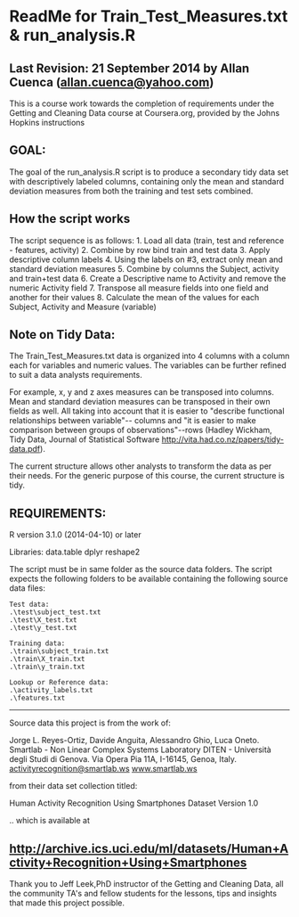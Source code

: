 ReadMe for Train_Test_Measures.txt & run_analysis.R
===================================================
Last Revision: 21 September 2014
by Allan Cuenca (allan.cuenca@yahoo.com)
---------------------------------------------------

This is a course work towards the completion of requirements under 
the Getting and Cleaning Data course at Coursera.org,
provided by the Johns Hopkins instructions 

GOAL:
-----
The goal of the run_analysis.R script is to produce a secondary tidy data set with descriptively labeled columns, containing only the mean and standard deviation measures from both the training and test sets combined.


How the script works
--------------------
The script sequence is as follows:
    1. Load all data (train, test and reference - features, activity)
    2. Combine by row bind train and test data
    3. Apply descriptive column labels
    4. Using the labels on #3, extract only mean and standard deviation measures
    5. Combine by columns the Subject, activity and train+test data
    6. Create a Descriptive name to Activity and remove the numeric Activity field 
    7. Transpose all measure fields into one field and another for their values
    8. Calculate the mean of the values for each Subject, Activity and Measure (variable)
    

Note on Tidy Data:
------------------

The Train_Test_Measures.txt data is organized into 4 columns with a column each for variables and numeric values. The variables can be further refined to suit a data analysts requirements. 

For example, x, y and z axes measures can be transposed into columns. Mean and standard deviation measures can be transposed in their own fields as well. All taking into account that it is easier to "describe functional relationships between variable"-- columns and "it is easier to make comparison between groups of observations"--rows (Hadley Wickham, Tidy Data, Journal of Statistical Software http://vita.had.co.nz/papers/tidy-data.pdf).

The current structure allows other analysts to transform the data as per their needs. For the generic purpose of this course, the current structure is tidy.

REQUIREMENTS:
------------

R version 3.1.0 (2014-04-10) or later

Libraries:
    data.table
    dplyr
    reshape2
    
The script must be in same folder as the source data folders. The script expects the following folders to be available containing the following source data files:

    Test data:
    .\test\subject_test.txt
    .\test\X_test.txt
    .\test\y_test.txt

    Training data:
    .\train\subject_train.txt
    .\train\X_train.txt
    .\train\y_train.txt
    
    Lookup or Reference data:
    .\activity_labels.txt
    .\features.txt
    

---
Source data this project is from the work of:

Jorge L. Reyes-Ortiz, Davide Anguita, Alessandro Ghio, Luca Oneto.
Smartlab - Non Linear Complex Systems Laboratory
DITEN - Università degli Studi di Genova.
Via Opera Pia 11A, I-16145, Genoa, Italy.
activityrecognition@smartlab.ws
www.smartlab.ws

from their data set collection titled:

Human Activity Recognition Using Smartphones Dataset
Version 1.0

.. which is available at 

http://archive.ics.uci.edu/ml/datasets/Human+Activity+Recognition+Using+Smartphones 
---

Thank you to Jeff Leek,PhD instructor of the Getting and Cleaning Data, all the community TA's and fellow students for the lessons, tips and insights that made this project possible.
